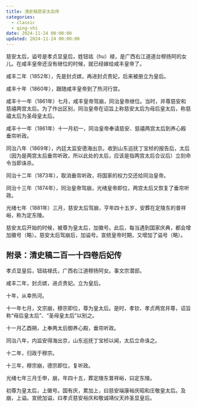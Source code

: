 ```yaml
---
title: 清史稿慈安太后传
categories:
  - classic
  - qing-shi
date: 2024-11-24 00:00:00
updated: 2024-11-24 00:00:00
---
```


慈安太后，谥号是孝贞显皇后，姓钮祜（hu）禄，是广西右江道道台穆扬阿的女儿。在咸丰皇帝还没有继位的时候，就已经嫁给咸丰皇帝了。

咸丰二年（1852年），先是封贞嫔，再进封贞贵妃，后来被册立为皇后。

咸丰十年（1860年），跟随咸丰皇帝到了热河行宫。

咸丰十一年（1861年）七月，咸丰皇帝驾崩，同治皇帝继位。当时，并尊慈安和慈禧两宫太后。为了作出区别，同治皇帝在诏旨上称慈安太后为母后皇太后，称慈禧太后为圣母皇太后。

<!-- more -->

咸丰十一年（1861年）十一月初一，同治皇帝奉请慈安、慈禧两宫太后到养心殿垂帘听政。

同治八年（1869年），内廷太监安德海出京。收到山东巡抚丁宝桢的报告后，太后（因为是两宫太后垂帘听政，所以此处的太后，应该是指两宫太后合议后）立刻命令当即诛杀。

同治十二年（1873年），取消垂帘听政，将国家的权力交还给同治皇帝。

同治十三年（1874年），同治皇帝驾崩，光绪皇帝即位，两宫太后又恢复了垂帘听政。

光绪七年（1881年）三月，慈安太后驾崩，亨年四十五岁，安葬在定陵东的普祥峪，称为定东陵。

慈安太后开始的时候，被尊为皇太后，加徽号。此后，每当遇到国家庆典，都会增加徽号（略）。慈安太后驾崩后，加谥号。宣统皇帝时期，又增加了谥号（略）。

## 附录：清史稿二百一十四卷后妃传 ##

孝贞显皇后，钮祜禄氏，广西右江道穆扬阿女。事文宗潜邸。

咸丰二年，封贞嫔，进贞贵妃。立为皇后。

十年，从幸热河。

十一年七月，文宗崩，穆宗即位，尊为皇太后。是时，孝钦、孝贞两宫并尊，诏旨称“母后皇太后”、“圣母皇太后”以别之。

十一月乙酉朔，上奉两太后御养心殿，垂帘听政。

同治八年，内监安得海出京，山东巡抚丁宝桢以闻，太后立命诛之。

十二年，归政于穆宗。

十三年，穆宗崩，德宗即位，复听政。

光绪七年三月壬申，崩，年四十五，葬定陵东普祥峪，曰定东陵。

初尊为皇太后，上徽号。国有庆，累加上，曰慈安端康裕庆昭和庄敬皇太后。及崩，上谥。宣统加谥，曰孝贞慈安裕庆和敬诚靖仪天祚圣显皇后。